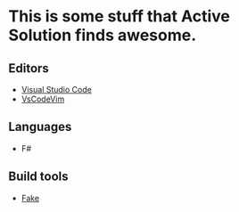 # This is some stuff that Active Solution finds awesome.

## Editors
- [Visual Studio Code](https://code.visualstudio.com/)
- [VsCodeVim](https://github.com/VSCodeVim/Vim)


## Languages
- F#

## Build tools
- [Fake](https://fake.build/)
